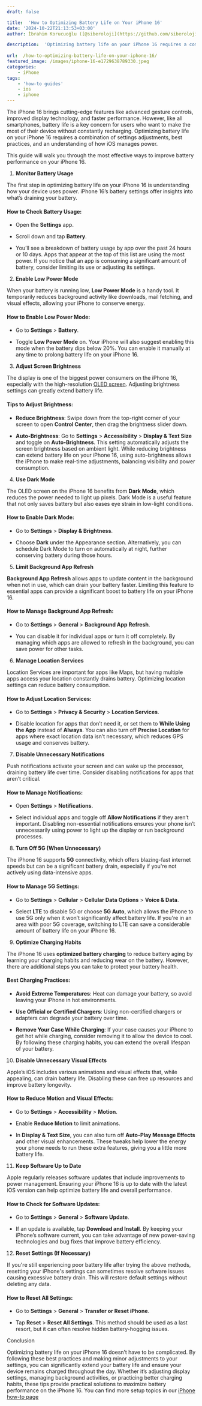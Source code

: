 ```yaml
---
draft: false

title:  'How to Optimizing Battery Life on Your iPhone 16'
date: '2024-10-22T21:13:53+03:00'
author: İbrahim Korucuoğlu ([@siberoloji](https://github.com/siberoloji))

description:  'Optimizing battery life on your iPhone 16 requires a combination of settings adjustments, best practices, and an understanding of how iOS manages power.' 
 
url:  /how-to-optimizing-battery-life-on-your-iphone-16/
featured_image: /images/iphone-16-e1729638789330.jpeg
categories:
    - iPhone
tags:
    - 'how-to guides'
    - ios
    - iphone
---
```

The iPhone 16 brings cutting-edge features like advanced gesture controls, improved display technology, and faster performance. However, like all smartphones, battery life is a key concern for users who want to make the most of their device without constantly recharging. Optimizing battery life on your iPhone 16 requires a combination of settings adjustments, best practices, and an understanding of how iOS manages power. 

This guide will walk you through the most effective ways to improve battery performance on your iPhone 16.

1. **Monitor Battery Usage**

The first step in optimizing battery life on your iPhone 16 is understanding how your device uses power. iPhone 16’s battery settings offer insights into what’s draining your battery.
#### How to Check Battery Usage:
* Open the **Settings** app.

* Scroll down and tap **Battery**.

* You’ll see a breakdown of battery usage by app over the past 24 hours or 10 days.
Apps that appear at the top of this list are using the most power. If you notice that an app is consuming a significant amount of battery, consider limiting its use or adjusting its settings.

2. **Enable Low Power Mode**

When your battery is running low, **Low Power Mode** is a handy tool. It temporarily reduces background activity like downloads, mail fetching, and visual effects, allowing your iPhone to conserve energy.
#### How to Enable Low Power Mode:
* Go to **Settings** > **Battery**.

* Toggle **Low Power Mode** on.
Your iPhone will also suggest enabling this mode when the battery dips below 20%. You can enable it manually at any time to prolong battery life on your iPhone 16.

3. **Adjust Screen Brightness**

The display is one of the biggest power consumers on the iPhone 16, especially with the high-resolution <a href="https://en.wikipedia.org/wiki/OLED" target="_blank" rel="noopener" title="">OLED screen</a>. Adjusting brightness settings can greatly extend battery life.
#### Tips to Adjust Brightness:
* **Reduce Brightness**: Swipe down from the top-right corner of your screen to open **Control Center**, then drag the brightness slider down.

* **Auto-Brightness**: Go to **Settings** > **Accessibility** > **Display &amp; Text Size** and toggle on **Auto-Brightness**. This setting automatically adjusts the screen brightness based on ambient light.
While reducing brightness can extend battery life on your iPhone 16, using auto-brightness allows the iPhone to make real-time adjustments, balancing visibility and power consumption.

4. **Use Dark Mode**

The OLED screen on the iPhone 16 benefits from **Dark Mode**, which reduces the power needed to light up pixels. Dark Mode is a useful feature that not only saves battery but also eases eye strain in low-light conditions.
#### How to Enable Dark Mode:
* Go to **Settings** > **Display &amp; Brightness**.

* Choose **Dark** under the Appearance section.
Alternatively, you can schedule Dark Mode to turn on automatically at night, further conserving battery during those hours.

5. **Limit Background App Refresh**

**Background App Refresh** allows apps to update content in the background when not in use, which can drain your battery faster. Limiting this feature to essential apps can provide a significant boost to battery life on your iPhone 16.
#### How to Manage Background App Refresh:
* Go to **Settings** > **General** > **Background App Refresh**.

* You can disable it for individual apps or turn it off completely.
By managing which apps are allowed to refresh in the background, you can save power for other tasks.

6. **Manage Location Services**

Location Services are important for apps like Maps, but having multiple apps access your location constantly drains battery. Optimizing location settings can reduce battery consumption.
#### How to Adjust Location Services:
* Go to **Settings** > **Privacy &amp; Security** > **Location Services**.

* Disable location for apps that don’t need it, or set them to **While Using the App** instead of **Always**.
You can also turn off **Precise Location** for apps where exact location data isn’t necessary, which reduces GPS usage and conserves battery.

7. **Disable Unnecessary Notifications**

Push notifications activate your screen and can wake up the processor, draining battery life over time. Consider disabling notifications for apps that aren’t critical.
#### How to Manage Notifications:
* Open **Settings** > **Notifications**.

* Select individual apps and toggle off **Allow Notifications** if they aren’t important.
Disabling non-essential notifications ensures your phone isn’t unnecessarily using power to light up the display or run background processes.

8. **Turn Off 5G (When Unnecessary)**

The iPhone 16 supports **5G** connectivity, which offers blazing-fast internet speeds but can be a significant battery drain, especially if you're not actively using data-intensive apps.
#### How to Manage 5G Settings:
* Go to **Settings** > **Cellular** > **Cellular Data Options** > **Voice &amp; Data**.

* Select **LTE** to disable 5G or choose **5G Auto**, which allows the iPhone to use 5G only when it won’t significantly affect battery life.
If you're in an area with poor 5G coverage, switching to LTE can save a considerable amount of battery life on your iPhone 16.

9. **Optimize Charging Habits**

The iPhone 16 uses **optimized battery charging** to reduce battery aging by learning your charging habits and reducing wear on the battery. However, there are additional steps you can take to protect your battery health.
#### Best Charging Practices:
* **Avoid Extreme Temperatures**: Heat can damage your battery, so avoid leaving your iPhone in hot environments.

* **Use Official or Certified Chargers**: Using non-certified chargers or adapters can degrade your battery over time.

* **Remove Your Case While Charging**: If your case causes your iPhone to get hot while charging, consider removing it to allow the device to cool.
By following these charging habits, you can extend the overall lifespan of your battery.

10. **Disable Unnecessary Visual Effects**

Apple’s iOS includes various animations and visual effects that, while appealing, can drain battery life. Disabling these can free up resources and improve battery longevity.
#### How to Reduce Motion and Visual Effects:
* Go to **Settings** > **Accessibility** > **Motion**.

* Enable **Reduce Motion** to limit animations.

* In **Display &amp; Text Size**, you can also turn off **Auto-Play Message Effects** and other visual enhancements.
These tweaks help lower the energy your phone needs to run these extra features, giving you a little more battery life.

11. **Keep Software Up to Date**

Apple regularly releases software updates that include improvements to power management. Ensuring your iPhone 16 is up to date with the latest iOS version can help optimize battery life and overall performance.
#### How to Check for Software Updates:
* Go to **Settings** > **General** > **Software Update**.

* If an update is available, tap **Download and Install**.
By keeping your iPhone’s software current, you can take advantage of new power-saving technologies and bug fixes that improve battery efficiency.

12. **Reset Settings (If Necessary)**

If you're still experiencing poor battery life after trying the above methods, resetting your iPhone's settings can sometimes resolve software issues causing excessive battery drain. This will restore default settings without deleting any data.
#### How to Reset All Settings:
* Go to **Settings** > **General** > **Transfer or Reset iPhone**.

* Tap **Reset** > **Reset All Settings**.
This method should be used as a last resort, but it can often resolve hidden battery-hogging issues.

Conclusion

Optimizing battery life on your iPhone 16 doesn’t have to be complicated. By following these best practices and making minor adjustments to your settings, you can significantly extend your battery life and ensure your device remains charged throughout the day. Whether it’s adjusting display settings, managing background activities, or practicing better charging habits, these tips provide practical solutions to maximize battery performance on the iPhone 16. You can find more setup topics in our <a href="https://www.siberoloji.com/iphone-16-how-to-article-headlines/" target="_blank" rel="noreferrer noopener">iPhone how-to page</a>
